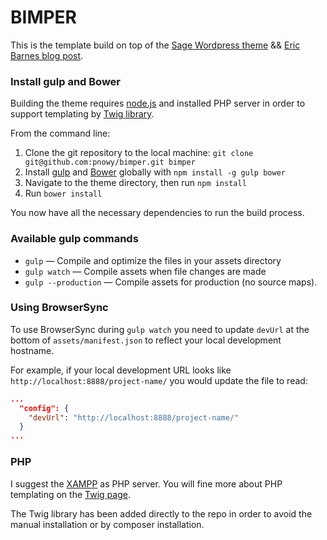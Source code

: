 # BIMPER

This is the template build on top of the [Sage Wordpress theme](https://github.com/roots/sage) &&
[Eric Barnes blog post](http://ericlbarnes.com/setting-gulp-bower-bootstrap-sass-fontawesome/).

### Install gulp and Bower

Building the theme requires [node.js](http://nodejs.org/download/) and installed PHP server
in order to support templating by [Twig library](http://twig.sensiolabs.org/doc/api.html).

From the command line:

1. Clone the git repository to the local machine: `git clone git@github.com:pnowy/bimper.git bimper`
2. Install [gulp](http://gulpjs.com) and [Bower](http://bower.io/) globally with `npm install -g gulp bower`
3. Navigate to the theme directory, then run `npm install`
4. Run `bower install`

You now have all the necessary dependencies to run the build process.

### Available gulp commands

* `gulp` — Compile and optimize the files in your assets directory
* `gulp watch` — Compile assets when file changes are made
* `gulp --production` — Compile assets for production (no source maps).

### Using BrowserSync

To use BrowserSync during `gulp watch` you need to update `devUrl` at the bottom of `assets/manifest.json`
to reflect your local development hostname.

For example, if your local development URL looks like `http://localhost:8888/project-name/` you would update the file to read:
```json
...
  "config": {
    "devUrl": "http://localhost:8888/project-name/"
  }
...
```

### PHP

I suggest the [XAMPP](https://www.apachefriends.org/) as PHP server. You will fine more about PHP templating
on the [Twig page](http://twig.sensiolabs.org/doc/api.html).

The Twig library has been added directly to the repo in order to avoid the manual installation or by composer installation.
